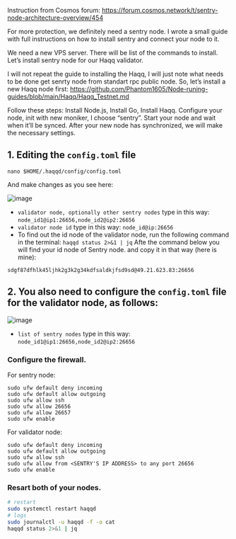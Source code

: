 Instruction from Cosmos forum: https://forum.cosmos.network/t/sentry-node-architecture-overview/454

For more protection, we definitely need a sentry node. I wrote a small guide with full instructions on how to install sentry and connect your node to it.

We need a new VPS server. There will be list of the commands to install. Let’s install sentry node for our Haqq validator.

I will not repeat the guide to installing the Haqq, I will just note what needs to be done get senrty node from standart rpc public node.
So, let’s install a new Haqq node first: https://github.com/Phantom1605/Node-runing-guides/blob/main/Haqq/Haqq_Testnet.md

Follow these steps: Install Node.js, Install Go, Install Haqq. Configure your node, init with new moniker, I choose “sentry”. Start your node and wait when it’ll be synced.
After your new node has synchronized, we will make the necessary settings.

## 1. Editing the `config.toml` file
```
nano $HOME/.haqqd/config/config.toml
```
And make changes as you see here:

![image](https://user-images.githubusercontent.com/85427001/196041306-a5338b59-54b3-4ed1-8dbf-0b0dd2fac4e9.png)

- `validator node, optionally other sentry nodes` type in this way: `node_id1@ip1:26656,node_id2@ip2:26656`
- `validator node id` type in this way: `node_id@ip:26656`
- To find out the id node of the validator node, run the following command in the terminal: `haqqd status 2>&1 | jq`
Afte the command below you will find your id node of Sentry node. and copy it in that way (here is mine):
```
sdgf87dfhlk45ljhk2g3k2g34kdfsaldkjfsd9sd@49.21.623.83:26656
```
## 2. You also need to configure the `config.toml` file for the validator node, as follows:

![image](https://user-images.githubusercontent.com/85427001/196041419-1bc0065d-bea6-4d75-bc7b-3870acd36eef.png)

- `list of sentry nodes` type in this way: `node_id1@ip1:26656,node_id2@ip2:26656`

### Configure the firewall.
For sentry node:
```
sudo ufw default deny incoming
sudo ufw default allow outgoing
sudo ufw allow ssh
sudo ufw allow 26656
sudo ufw allow 26657
sudo ufw enable
```
For validator node:
```
sudo ufw default deny incoming
sudo ufw default allow outgoing
sudo ufw allow ssh
sudo ufw allow from <SENTRY'S IP ADDRESS> to any port 26656
sudo ufw enable
```
### Resart both of your nodes.
```sh
# restart
sudo systemctl restart haqqd
# logs
sudo journalctl -u haqqd -f -o cat
haqqd status 2>&1 | jq
```












